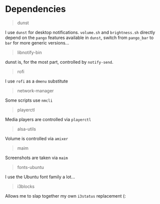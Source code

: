 # Dependencies

> dunst

I use `dunst` for desktop notifications.
`volume.sh` and `brightness.sh` directly depend on the `pango` features available in `dunst`, switch from `pango_bar` to `bar` for more generic versions...

> libnotify-bin

dunst is, for the most part, controlled by `notify-send`.

> rofi

I use `rofi` as a `dmenu` substitute

> network-manager

Some scripts use `nmcli`

> playerctl

Media players are controlled via `playerctl`

> alsa-utils

Volume is controlled via `amixer`

> maim

Screenshots are taken via `maim`

> fonts-ubuntu

I use the Ubuntu font family a lot...

> i3blocks

Allows me to slap together my own `i3status` replacement (: